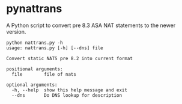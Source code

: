 # pynattrans
A Python script to convert pre 8.3 ASA NAT statements to the newer version.

```
python nattrans.py -h
usage: nattrans.py [-h] [--dns] file

Convert static NATS pre 8.2 into current format

positional arguments:
  file        file of nats

optional arguments:
  -h, --help  show this help message and exit
  --dns       Do DNS lookup for description
```
